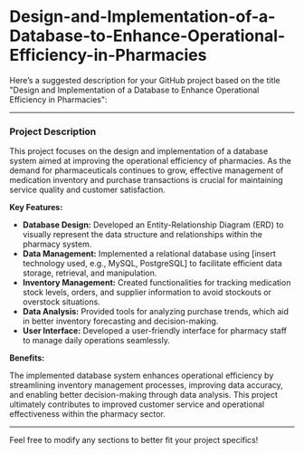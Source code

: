 # Design-and-Implementation-of-a-Database-to-Enhance-Operational-Efficiency-in-Pharmacies
Here’s a suggested description for your GitHub project based on the title "Design and Implementation of a Database to Enhance Operational Efficiency in Pharmacies":

---

### Project Description

This project focuses on the design and implementation of a database system aimed at improving the operational efficiency of pharmacies. As the demand for pharmaceuticals continues to grow, effective management of medication inventory and purchase transactions is crucial for maintaining service quality and customer satisfaction.

**Key Features:**

- **Database Design:** Developed an Entity-Relationship Diagram (ERD) to visually represent the data structure and relationships within the pharmacy system.
- **Data Management:** Implemented a relational database using [insert technology used, e.g., MySQL, PostgreSQL] to facilitate efficient data storage, retrieval, and manipulation.
- **Inventory Management:** Created functionalities for tracking medication stock levels, orders, and supplier information to avoid stockouts or overstock situations.
- **Data Analysis:** Provided tools for analyzing purchase trends, which aid in better inventory forecasting and decision-making.
- **User Interface:** Developed a user-friendly interface for pharmacy staff to manage daily operations seamlessly.

**Benefits:**

The implemented database system enhances operational efficiency by streamlining inventory management processes, improving data accuracy, and enabling better decision-making through data analysis. This project ultimately contributes to improved customer service and operational effectiveness within the pharmacy sector.

---

Feel free to modify any sections to better fit your project specifics!
